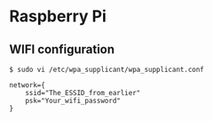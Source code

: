 # Raspberry Pi

## WIFI configuration

`$ sudo vi /etc/wpa_supplicant/wpa_supplicant.conf`

```
network={
    ssid="The_ESSID_from_earlier"
    psk="Your_wifi_password"
}
```
